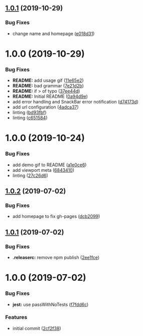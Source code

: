## [1.0.1](https://github.com/etclabscore/eserialize-website/compare/1.0.0...1.0.1) (2019-10-29)


### Bug Fixes

* change name and homepage ([e018d31](https://github.com/etclabscore/eserialize-website/commit/e018d31d41c83133c9144fbf2a8daeb1e39ec54a))

# 1.0.0 (2019-10-29)


### Bug Fixes

* **README:** add usage gif ([11e65e2](https://github.com/etclabscore/eserialize-website/commit/11e65e271f1aa11fafbd10a4d66cddb0039d4a5c))
* **README:** bad grammar ([7e21d2b](https://github.com/etclabscore/eserialize-website/commit/7e21d2b2fcf4cad5c6d66a81735bcdbe200df6cc))
* **README:** if > of typo ([37ee44d](https://github.com/etclabscore/eserialize-website/commit/37ee44d1156be4a171700490029ef0c8311a3e99))
* **README:** Initial README ([0a94d9e](https://github.com/etclabscore/eserialize-website/commit/0a94d9e5556c1350ff956f31a47ad6b4907378bb))
* add error handling and SnackBar error notification ([d74173d](https://github.com/etclabscore/eserialize-website/commit/d74173d39de4a50c79603edbe710ee899ec97748))
* add url configuration ([4adca37](https://github.com/etclabscore/eserialize-website/commit/4adca374f2c0809a961fe11b52c190da6b34be79))
* linting ([bd93fbf](https://github.com/etclabscore/eserialize-website/commit/bd93fbfdcd9e27f7b57f799c3485f9c2bf8f4ee8))
* linting ([c651584](https://github.com/etclabscore/eserialize-website/commit/c651584e4cea12bddcc8bc1d4e29a8d60d9fd28f))

# 1.0.0 (2019-10-24)


### Bug Fixes

* add demo gif to README ([a1e0ce6](https://github.com/etclabscore/pristine-typescript-react-material-ui/commit/a1e0ce6dd7c0d44e46e41faaf52b7e45b8623ce9))
* add viewport meta ([6843410](https://github.com/etclabscore/pristine-typescript-react-material-ui/commit/68434105895ea915c3aa4204c8827801d3a5d7bc))
* linting ([27c26d6](https://github.com/etclabscore/pristine-typescript-react-material-ui/commit/27c26d6fa744910a0c53789b0f020a7870053925))

## [1.0.2](https://github.com/etclabscore/pristine-typescript-react/compare/1.0.1...1.0.2) (2019-07-02)


### Bug Fixes

* add homepage to fix gh-pages ([dcb2099](https://github.com/etclabscore/pristine-typescript-react/commit/dcb2099))

## [1.0.1](https://github.com/etclabscore/pristine-typescript-react/compare/1.0.0...1.0.1) (2019-07-02)


### Bug Fixes

* **.releaserc:** remove npm publish ([2ee1fce](https://github.com/etclabscore/pristine-typescript-react/commit/2ee1fce))

# 1.0.0 (2019-07-02)


### Bug Fixes

* **jest:** use passWithNoTests ([f7fdd6c](https://github.com/etclabscore/pristine-typescript-react/commit/f7fdd6c))


### Features

* initial commit ([2cf2f38](https://github.com/etclabscore/pristine-typescript-react/commit/2cf2f38))
